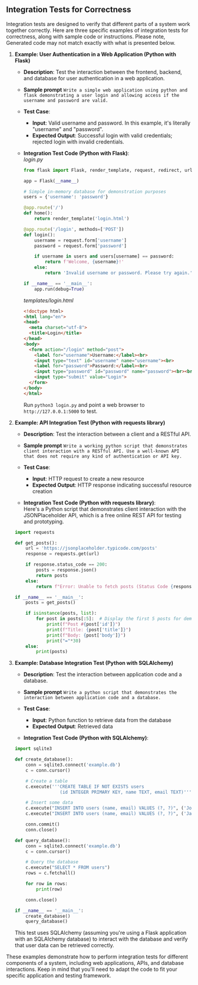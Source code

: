 ## Integration Tests for Correctness
Integration tests are designed to verify that different parts of a system work together correctly. Here are three specific examples of integration tests for correctness, along with sample code or instructions. Please note, Generated code may not match exactly with what is presented below.

1. **Example: User Authentication in a Web Application (Python with Flask)**

   - **Description**: Test the interaction between the frontend, backend, and database for user authentication in a web application.
   - **Sample prompt**
     ```Write a simple web application using python and flask demonstrating a user login and allowing access if the username and password are valid.```
   - **Test Case**:
     - **Input**: Valid username and password. In this example, it's literally "username" and "password".
     - **Expected Output**: Successful login with valid credentials; rejected login with invalid credentials.

   - **Integration Test Code (Python with Flask)**:  
      _login.py_
      ```python
      from flask import Flask, render_template, request, redirect, url_for
      
      app = Flask(__name__)
      
      # Simple in-memory database for demonstration purposes
      users = {'username': 'password'}
      
      @app.route('/')
      def home():
          return render_template('login.html')
      
      @app.route('/login', methods=['POST'])
      def login():
          username = request.form['username']
          password = request.form['password']
      
          if username in users and users[username] == password:
              return f'Welcome, {username}!'
          else:
              return 'Invalid username or password. Please try again.'
      
      if __name__ == '__main__':
          app.run(debug=True)
      ```
      _templates/login.html_
      ```html
      <!doctype html>
      <html lang="en">
      <head>
        <meta charset="utf-8">
        <title>Login</title>
      </head>
      <body>
        <form action="/login" method="post">
          <label for="username">Username:</label><br>
          <input type="text" id="username" name="username"><br>
          <label for="password">Password:</label><br>
          <input type="password" id="password" name="password"><br><br>
          <input type="submit" value="Login">
        </form>
      </body>
      </html>
      ```
      Run ```python3 login.py``` and point a web browser to ```http://127.0.0.1:5000``` to test.
2. **Example: API Integration Test (Python with requests library)**

   - **Description**: Test the interaction between a client and a RESTful API.
   - **Sample prompt**
     ```Write a working python script that demonstrates client interaction with a RESTful API. Use a well-known API that does not require any kind of authentication or API key.```
   - **Test Case**:
     - **Input**: HTTP request to create a new resource
     - **Expected Output**: HTTP response indicating successful resource creation

   - **Integration Test Code (Python with requests library)**:  
   Here's a Python script that demonstrates client interaction with the JSONPlaceholder API, which is a free online REST API for testing and prototyping.
   ```python
   import requests
   
   def get_posts():
       url = 'https://jsonplaceholder.typicode.com/posts'
       response = requests.get(url)
   
       if response.status_code == 200:
           posts = response.json()
           return posts
       else:
           return f"Error: Unable to fetch posts (Status Code {response.status_code})"
   
   if __name__ == '__main__':
       posts = get_posts()
   
       if isinstance(posts, list):
           for post in posts[:5]:  # Display the first 5 posts for demonstration
               print(f"Post #{post['id']}")
               print(f"Title: {post['title']}")
               print(f"Body: {post['body']}")
               print("="*30)
       else:
           print(posts)
   ```
3. **Example: Database Integration Test (Python with SQLAlchemy)**

   - **Description**: Test the interaction between application code and a database.
   - **Sample prompt**
     ```Write a python script that demonstrates the interaction between application code and a database. ```
   - **Test Case**:
     - **Input**: Python function to retrieve data from the database
     - **Expected Output**: Retrieved data

   - **Integration Test Code (Python with SQLAlchemy)**:

   ```python
   import sqlite3
   
   def create_database():
       conn = sqlite3.connect('example.db')
       c = conn.cursor()
   
       # Create a table
       c.execute('''CREATE TABLE IF NOT EXISTS users
                    (id INTEGER PRIMARY KEY, name TEXT, email TEXT)''')
   
       # Insert some data
       c.execute("INSERT INTO users (name, email) VALUES (?, ?)", ('John Doe', 'john@example.com'))
       c.execute("INSERT INTO users (name, email) VALUES (?, ?)", ('Jane Doe', 'jane@example.com'))
   
       conn.commit()
       conn.close()
   
   def query_database():
       conn = sqlite3.connect('example.db')
       c = conn.cursor()
   
       # Query the database
       c.execute("SELECT * FROM users")
       rows = c.fetchall()
   
       for row in rows:
           print(row)
   
       conn.close()
   
   if __name__ == '__main__':
       create_database()
       query_database()
   ```

   This test uses SQLAlchemy (assuming you're using a Flask application with an SQLAlchemy database) to interact with the database and verify that user data can be retrieved correctly.

These examples demonstrate how to perform integration tests for different components of a system, including web applications, APIs, and database interactions. Keep in mind that you'll need to adapt the code to fit your specific application and testing framework.
